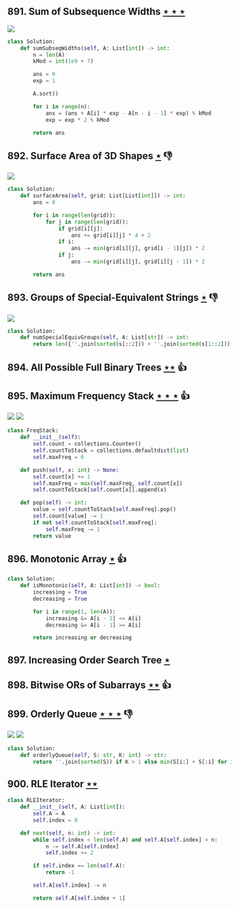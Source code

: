 ## 891. Sum of Subsequence Widths [$\star\star\star$](https://leetcode.com/problems/sum-of-subsequence-widths)

![](https://img.shields.io/badge/-Math-434343.svg?style=flat-square)

```python
class Solution:
    def sumSubseqWidths(self, A: List[int]) -> int:
        n = len(A)
        kMod = int(1e9 + 7)

        ans = 0
        exp = 1

        A.sort()

        for i in range(n):
            ans = (ans + A[i] * exp - A[n - i - 1] * exp) % kMod
            exp = exp * 2 % kMod

        return ans
```

## 892. Surface Area of 3D Shapes [$\star$](https://leetcode.com/problems/surface-area-of-3d-shapes) :thumbsdown:

![](https://img.shields.io/badge/-Math-434343.svg?style=flat-square)

```python
class Solution:
    def surfaceArea(self, grid: List[List[int]]) -> int:
        ans = 0

        for i in range(len(grid)):
            for j in range(len(grid)):
                if grid[i][j]:
                    ans += grid[i][j] * 4 + 2
                if i:
                    ans -= min(grid[i][j], grid[i - 1][j]) * 2
                if j:
                    ans -= min(grid[i][j], grid[i][j - 1]) * 2

        return ans
```

## 893. Groups of Special-Equivalent Strings [$\star$](https://leetcode.com/problems/groups-of-special-equivalent-strings) :thumbsdown:

![](https://img.shields.io/badge/-String-60373E.svg?style=flat-square)

```python
class Solution:
    def numSpecialEquivGroups(self, A: List[str]) -> int:
        return len({''.join(sorted(s[::2])) + ''.join(sorted(s[1::2])) for s in A})
```

## 894. All Possible Full Binary Trees [$\star\star$](https://leetcode.com/problems/all-possible-full-binary-trees) :thumbsup:

## 895. Maximum Frequency Stack [$\star\star\star$](https://leetcode.com/problems/maximum-frequency-stack) :thumbsup:

![](https://img.shields.io/badge/-Hash%20Table-7BA23F.svg?style=flat-square) ![](https://img.shields.io/badge/-Stack-E2943B.svg?style=flat-square)

```python
class FreqStack:
    def __init__(self):
        self.count = collections.Counter()
        self.countToStack = collections.defaultdict(list)
        self.maxFreq = 0

    def push(self, x: int) -> None:
        self.count[x] += 1
        self.maxFreq = max(self.maxFreq, self.count[x])
        self.countToStack[self.count[x]].append(x)

    def pop(self) -> int:
        value = self.countToStack[self.maxFreq].pop()
        self.count[value] -= 1
        if not self.countToStack[self.maxFreq]:
            self.maxFreq -= 1
        return value
```

## 896. Monotonic Array [$\star$](https://leetcode.com/problems/monotonic-array) :thumbsup:

```python
class Solution:
    def isMonotonic(self, A: List[int]) -> bool:
        increasing = True
        decreasing = True

        for i in range(1, len(A)):
            increasing &= A[i - 1] <= A[i]
            decreasing &= A[i - 1] >= A[i]

        return increasing or decreasing
```

## 897. Increasing Order Search Tree [$\star$](https://leetcode.com/problems/increasing-order-search-tree)

## 898. Bitwise ORs of Subarrays [$\star\star$](https://leetcode.com/problems/bitwise-ors-of-subarrays) :thumbsup:

## 899. Orderly Queue [$\star\star\star$](https://leetcode.com/problems/orderly-queue) :thumbsdown:

![](https://img.shields.io/badge/-Math-434343.svg?style=flat-square) ![](https://img.shields.io/badge/-String-60373E.svg?style=flat-square)

```python
class Solution:
    def orderlyQueue(self, S: str, K: int) -> str:
        return ''.join(sorted(S)) if K > 1 else min(S[i:] + S[:i] for i in range(len(S)))
```

## 900. RLE Iterator [$\star\star$](https://leetcode.com/problems/rle-iterator)

```python
class RLEIterator:
    def __init__(self, A: List[int]):
        self.A = A
        self.index = 0

    def next(self, n: int) -> int:
        while self.index < len(self.A) and self.A[self.index] < n:
            n -= self.A[self.index]
            self.index += 2

        if self.index == len(self.A):
            return -1

        self.A[self.index] -= n

        return self.A[self.index + 1]
```
